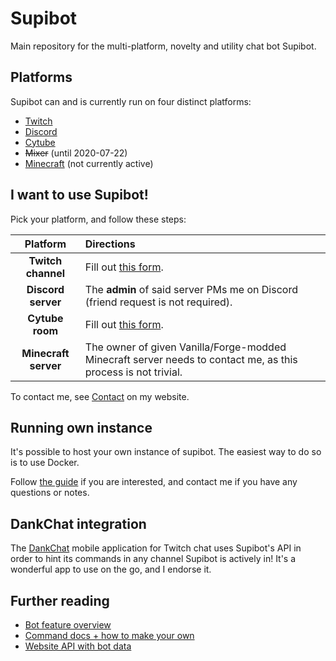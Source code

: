 # Supibot
Main repository for the multi-platform, novelty and utility chat bot Supibot.

## Platforms
Supibot can and is currently run on four distinct platforms:
- [Twitch](https://twitch.tv/)
- [Discord](https://discordapp.com/)
- [Cytube](https://cytu.be/)
- ~~Mixer~~ (until 2020-07-22)
- [Minecraft](https://www.minecraft.net/) (not currently active)

## I want to use Supibot!
Pick your platform, and follow these steps: 

| Platform | Directions |
| :---: |:---|
| **Twitch channel**   | Fill out [this form](https://supinic.com/bot/request-bot/form). |
| **Discord server**   | The **admin** of said server PMs me on Discord (friend request is not required).  | 
| **Cytube room**      | Fill out [this form](https://supinic.com/bot/request-bot/form). |
| **Minecraft server** | The owner of given Vanilla/Forge-modded Minecraft server needs to contact me, as this process is not trivial. |

To contact me, see [Contact](https://supinic.com/contact) on my website.

## Running own instance
It's possible to host your own instance of supibot. The easiest way to do so is to use Docker.

Follow [the guide](docs/setup.md) if you are interested, and contact me if you have any questions or notes.

## DankChat integration
The [DankChat](https://github.com/flex3r/DankChat) mobile application for Twitch chat uses Supibot's API in order to hint its commands in any channel Supibot is actively in!
It's a wonderful app to use on the go, and I endorse it.

## Further reading
- [Bot feature overview](docs/features.md)
- [Command docs + how to make your own](https://github.com/Supinic/supibot-package-manager/blob/master/docs/commands.md)
- [Website API with bot data](docs/api.md)

